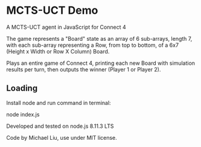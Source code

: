 # MCTS-UCT Demo

A MCTS-UCT agent in JavaScript for Connect 4

The game represents a "Board" state as an array of 6 sub-arrays, length 7, with each sub-array representing a Row, from top to bottom, of a 6x7 (Height x Width or Row X Column) Board.

Plays an entire game of Connect 4, printing each new Board with simulation results per turn, then outputs the winner (Player 1 or Player 2).

## Loading

Install node and run command in terminal:

  node index.js

Developed and tested on node.js 8.11.3 LTS

Code by Michael Liu, use under MIT license.
